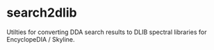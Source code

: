 # search2dlib
Utilties for converting DDA search results to DLIB spectral libraries for EncyclopeDIA / Skyline.
